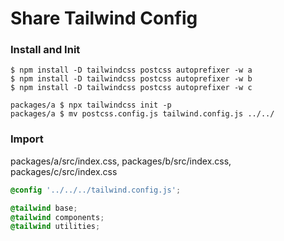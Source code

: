 # Share Tailwind Config

### Install and Init

```shell
$ npm install -D tailwindcss postcss autoprefixer -w a
$ npm install -D tailwindcss postcss autoprefixer -w b
$ npm install -D tailwindcss postcss autoprefixer -w c

packages/a $ npx tailwindcss init -p
packages/a $ mv postcss.config.js tailwind.config.js ../../
```

### Import

packages/a/src/index.css, packages/b/src/index.css, packages/c/src/index.css

```css
@config '../../../tailwind.config.js';

@tailwind base;
@tailwind components;
@tailwind utilities;
```
